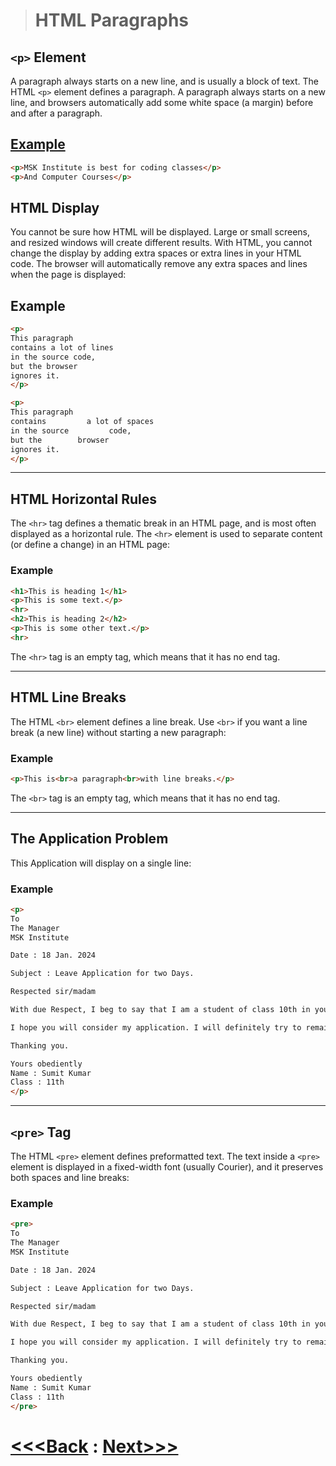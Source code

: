 ># HTML Paragraphs

## `<p>` Element

A paragraph always starts on a new line, and is usually a block of text.
The HTML `<p>` element defines a paragraph. A paragraph always starts on a new line, and browsers automatically add some white space (a margin) before and after a paragraph.

## [Example](paragraph.html)
```html
<p>MSK Institute is best for coding classes</p>
<p>And Computer Courses</p>
```

## HTML Display
You cannot be sure how HTML will be displayed. Large or small screens, and resized windows will create different results. With HTML, you cannot change the display by adding extra spaces or extra lines in your HTML code. The browser will automatically remove any extra spaces and lines when the page is displayed:
## Example
```html
<p>
This paragraph
contains a lot of lines
in the source code,
but the browser
ignores it.
</p>

<p>
This paragraph
contains         a lot of spaces
in the source         code,
but the        browser
ignores it.
</p>
```

________________________________________
## HTML Horizontal Rules
The `<hr>` tag defines a thematic break in an HTML page, and is most often displayed as a horizontal rule.
The `<hr>` element is used to separate content (or define a change) in an HTML page:

### Example
```html
<h1>This is heading 1</h1>
<p>This is some text.</p>
<hr>
<h2>This is heading 2</h2>
<p>This is some other text.</p>
<hr>
```
The `<hr>` tag is an empty tag, which means that it has no end tag.
___
## HTML Line Breaks
The HTML `<br>` element defines a line break.
Use `<br>` if you want a line break (a new line) without starting a new paragraph:
### Example
```html
<p>This is<br>a paragraph<br>with line breaks.</p>
```
The `<br>` tag is an empty tag, which means that it has no end tag.
___

## The Application Problem

This Application will display on a single line:

### Example
```html
<p>
To
The Manager
MSK Institute

Date : 18 Jan. 2024

Subject : Leave Application for two Days.

Respected sir/madam

With due Respect, I beg to say that I am a student of class 10th in your school. I am not feeling well today and also have some weakness. Hence I request you to please grant me two days leave.

I hope you will consider my application. I will definitely try to remain present after 2 days.

Thanking you.

Yours obediently
Name : Sumit Kumar
Class : 11th
</p>
```
___

## `<pre>` Tag
The HTML `<pre>` element defines preformatted text.
The text inside a `<pre>` element is displayed in a fixed-width font (usually Courier), and it preserves both spaces and line breaks:

### Example
```html
<pre>
To
The Manager
MSK Institute

Date : 18 Jan. 2024

Subject : Leave Application for two Days.

Respected sir/madam

With due Respect, I beg to say that I am a student of class 10th in your school. I am not feeling well today and also have some weakness. Hence I request you to please grant me two days leave.

I hope you will consider my application. I will definitely try to remain present after 2 days.

Thanking you.

Yours obediently
Name : Sumit Kumar
Class : 11th
</pre>
```
# [<<<Back](../03_Heading/heading.md) : [Next>>>](../05_Element_&_Attributes/01_Element.md)